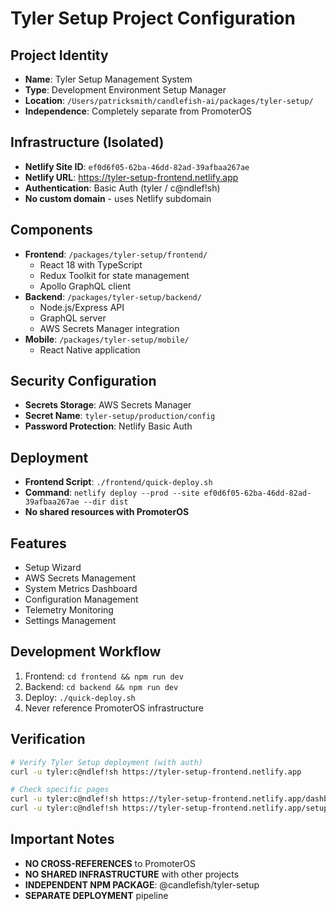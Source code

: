 # Tyler Setup Project Configuration

## Project Identity

- **Name**: Tyler Setup Management System
- **Type**: Development Environment Setup Manager
- **Location**: `/Users/patricksmith/candlefish-ai/packages/tyler-setup/`
- **Independence**: Completely separate from PromoterOS

## Infrastructure (Isolated)

- **Netlify Site ID**: `ef0d6f05-62ba-46dd-82ad-39afbaa267ae`
- **Netlify URL**: <https://tyler-setup-frontend.netlify.app>
- **Authentication**: Basic Auth (tyler / c@ndlef!sh)
- **No custom domain** - uses Netlify subdomain

## Components

- **Frontend**: `/packages/tyler-setup/frontend/`
  - React 18 with TypeScript
  - Redux Toolkit for state management
  - Apollo GraphQL client
- **Backend**: `/packages/tyler-setup/backend/`
  - Node.js/Express API
  - GraphQL server
  - AWS Secrets Manager integration
- **Mobile**: `/packages/tyler-setup/mobile/`
  - React Native application

## Security Configuration

- **Secrets Storage**: AWS Secrets Manager
- **Secret Name**: `tyler-setup/production/config`
- **Password Protection**: Netlify Basic Auth

## Deployment

- **Frontend Script**: `./frontend/quick-deploy.sh`
- **Command**: `netlify deploy --prod --site ef0d6f05-62ba-46dd-82ad-39afbaa267ae --dir dist`
- **No shared resources with PromoterOS**

## Features

- Setup Wizard
- AWS Secrets Management
- System Metrics Dashboard
- Configuration Management
- Telemetry Monitoring
- Settings Management

## Development Workflow

1. Frontend: `cd frontend && npm run dev`
2. Backend: `cd backend && npm run dev`
3. Deploy: `./quick-deploy.sh`
4. Never reference PromoterOS infrastructure

## Verification

```bash
# Verify Tyler Setup deployment (with auth)
curl -u tyler:c@ndlef!sh https://tyler-setup-frontend.netlify.app

# Check specific pages
curl -u tyler:c@ndlef!sh https://tyler-setup-frontend.netlify.app/dashboard
curl -u tyler:c@ndlef!sh https://tyler-setup-frontend.netlify.app/setup
```

## Important Notes

- **NO CROSS-REFERENCES** to PromoterOS
- **NO SHARED INFRASTRUCTURE** with other projects
- **INDEPENDENT NPM PACKAGE**: @candlefish/tyler-setup
- **SEPARATE DEPLOYMENT** pipeline
